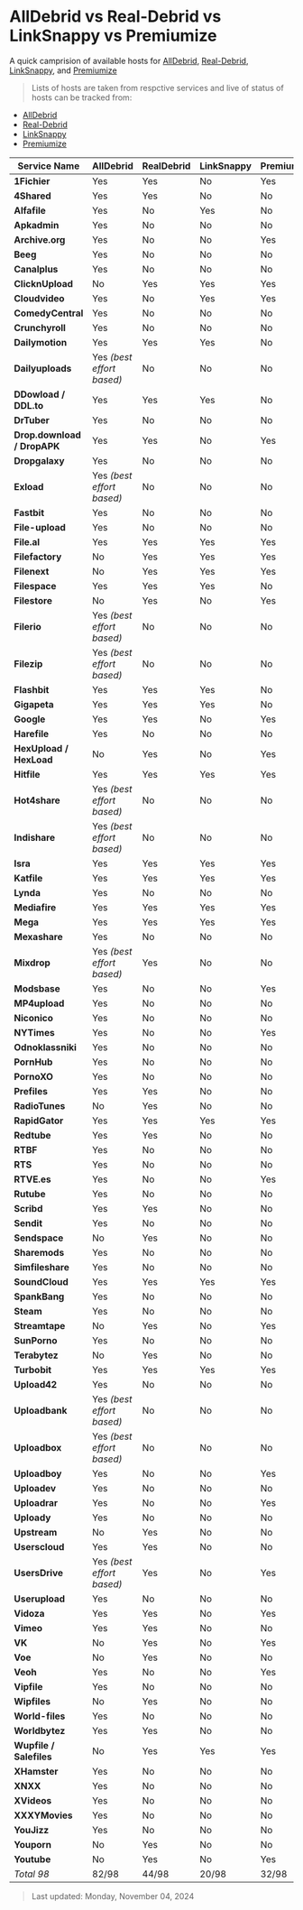 # AllDebrid vs Real-Debrid vs LinkSnappy vs Premiumize

A quick camprision of available hosts for [AllDebrid](https://alldebrid.com/), [Real-Debrid](https://real-debrid.com/), [LinkSnappy](https://linksnappy.com/myaccount/status), and [Premiumize](https://www.premiumize.me/services)

> Lists of hosts are taken from respctive services and live of status of hosts can be tracked from:

- [AllDebrid](https://alldebrid.com/status/) 
- [Real-Debrid](https://real-debrid.com/compare)
- [LinkSnappy](https://linksnappy.com/myaccount/status)
- [Premiumize](https://www.premiumize.me/services)

| **Service Name**                                | **AllDebrid**                          | **RealDebrid** | **LinkSnappy** | **Premiumize** |
|-------------------------------------------------|----------------------------------------|----------------|----------------|----------------|
| **1Fichier**                                    | Yes                                    | Yes            |No              |Yes             |
| **4Shared**                                     | Yes                                    | Yes            |No              |No              |
| **Alfafile**                                    | Yes                                    | No             |Yes             |No              |
| **Apkadmin**                                    | Yes                                    | No             |No              |No              |
| **Archive.org**                                 | Yes                                    | No             |No              |Yes             |
| **Beeg**                                        | Yes                                    | No             |No              |No              |
| **Canalplus**                                   | Yes                                    | No             |No              |No              |
| **ClicknUpload**                                | No                                     | Yes            |Yes             |Yes             |
| **Cloudvideo**                                  | Yes                                    | No             |Yes             |Yes             |
| **ComedyCentral**                               | Yes                                    | No             |No              |No              |
| **Crunchyroll**                                 | Yes                                    | No             |No              |No              |
| **Dailymotion**                                 | Yes                                    | Yes            |Yes             |No              |
| **Dailyuploads**                                | Yes *(best effort based)*              | No             |No              |No              |
| **DDowload / DDL.to**                           | Yes                                    | Yes            |Yes             |No              |
| **DrTuber**                                     | Yes                                    | No             |No              |No              |
| **Drop.download / DropAPK**                     | Yes                                    | Yes            |No              |Yes             |
| **Dropgalaxy**                                  | Yes                                    | No             |No              |No              |
| **Exload**                                      | Yes *(best effort based)*              | No             |No              |No              |
| **Fastbit**                                     | Yes                                    | No             |No              |No              |
| **File-upload**                                 | Yes                                    | No             |No              |No              |
| **File.al**                                     | Yes                                    | Yes            |Yes             |Yes             |  
| **Filefactory**                                 | No                                     | Yes            |Yes             |Yes             |
| **Filenext**                                    | No                                     | Yes            |Yes             |Yes             |
| **Filespace**                                   | Yes                                    | Yes            |Yes             |No              |
| **Filestore**                                   | No                                     | Yes            |No              |Yes             |
| **Filerio**                                     | Yes *(best effort based)*              | No             |No              |No              |
| **Filezip**                                     | Yes *(best effort based)*              | No             |No              |No              |
| **Flashbit**                                    | Yes                                    | Yes            |Yes             |No              |
| **Gigapeta**                                    | Yes                                    | Yes            |Yes             |No              |
| **Google**                                      | Yes                                    | Yes            |No              |Yes             |
| **Harefile**                                    | Yes                                    | No             |No              |No              |
| **HexUpload / HexLoad**                         | No                                     | Yes            |No              |Yes             |
| **Hitfile**                                     | Yes                                    | Yes            |Yes             |Yes             |
| **Hot4share**                                   | Yes *(best effort based)*              | No             |No              |No              |
| **Indishare**                                   | Yes *(best effort based)*              | No             |No              |No              |
| **Isra**                                        | Yes                                    | Yes            |Yes             |Yes             |
| **Katfile**                                     | Yes                                    | Yes            |Yes             |Yes             |
| **Lynda**                                       | Yes                                    | No             |No              |No              |
| **Mediafire**                                   | Yes                                    | Yes            |Yes             |Yes             |
| **Mega**                                        | Yes                                    | Yes            |Yes             |Yes             |
| **Mexashare**                                   | Yes                                    | No             |No              |No              |
| **Mixdrop**                                     | Yes *(best effort based)*              | Yes            |No              |No              |
| **Modsbase**                                    | Yes                                    | No             |No              |Yes             |
| **MP4upload**                                   | Yes                                    | No             |No              |No              |
| **Niconico**                                    | Yes                                    | No             |No              |No              |
| **NYTimes**                                     | Yes                                    | No             |No              |Yes             |
| **Odnoklassniki**                               | Yes                                    | No             |No              |No              |
| **PornHub**                                     | Yes                                    | No             |No              |No              |
| **PornoXO**                                     | Yes                                    | No             |No              |No              |
| **Prefiles**                                    | Yes                                    | Yes            |No              |No              |
| **RadioTunes**                                  | No                                     | Yes            |No              |No              |
| **RapidGator**                                  | Yes                                    | Yes            |Yes             |Yes             |
| **Redtube**                                     | Yes                                    | Yes            |No              |No              |
| **RTBF**                                        | Yes                                    | No             |No              |No              |
| **RTS**                                         | Yes                                    | No             |No              |No              |
| **RTVE.es**                                     | Yes                                    | No             |No              |Yes             |
| **Rutube**                                      | Yes                                    | No             |No              |No              |
| **Scribd**                                      | Yes                                    | Yes            |No              |No              |
| **Sendit**                                      | Yes                                    | No             |No              |No              |
| **Sendspace**                                   | No                                     | Yes            |No              |No              |
| **Sharemods**                                   | Yes                                    | No             |No              |No              |
| **Simfileshare**                                | Yes                                    | No             |No              |No              |
| **SoundCloud**                                  | Yes                                    | Yes            |Yes             |Yes             |
| **SpankBang**                                   | Yes                                    | No             |No              |No              |
| **Steam**                                       | Yes                                    | No             |No              |No              |
| **Streamtape**                                  | No                                     | Yes            |No              |Yes             |
| **SunPorno**                                    | Yes                                    | No             |No              |No              |
| **Terabytez**                                   | No                                     | Yes            |No              |No              |
| **Turbobit**                                    | Yes                                    | Yes            |Yes             |Yes             |
| **Upload42**                                    | Yes                                    | No             |No              |No              |
| **Uploadbank**                                  | Yes *(best effort based)*              | No             |No              |No              |
| **Uploadbox**                                   | Yes *(best effort based)*              | No             |No              |No              |
| **Uploadboy**                                   | Yes                                    | No             |No              |Yes             |
| **Uploadev**                                    | Yes                                    | No             |No              |No              |
| **Uploadrar**                                   | Yes                                    | No             |No              |Yes             |
| **Uploady**                                     | Yes                                    | No             |No              |No              |
| **Upstream**                                    | No                                     | Yes            |No              |No              |
| **Userscloud**                                  | Yes                                    | Yes            |No              |No              |
| **UsersDrive**                                  | Yes *(best effort based)*              | Yes            |No              |Yes             |
| **Userupload**                                  | Yes                                    | No             |No              |No              |
| **Vidoza**                                      | Yes                                    | Yes            |No              |Yes             |
| **Vimeo**                                       | Yes                                    | Yes            |No              |No              |
| **VK**                                          | No                                     | Yes            |No              |Yes             |
| **Voe**                                         | No                                     | Yes            |No              |No              |
| **Veoh**                                        | Yes                                    | No             |No              |Yes             |
| **Vipfile**                                     | Yes                                    | No             |No              |No              |
| **Wipfiles**                                    | No                                     | Yes            |No              |No              |
| **World-files**                                 | Yes                                    | No             |No              |No              |
| **Worldbytez**                                  | Yes                                    | Yes            |No              |No              |
| **Wupfile / Salefiles**                         | No                                     | Yes            |Yes             |Yes             |
| **XHamster**                                    | Yes                                    | No             |No              |No              |
| **XNXX**                                        | Yes                                    | No             |No              |No              |
| **XVideos**                                     | Yes                                    | No             |No              |No              |
| **XXXYMovies**                                  | Yes                                    | No             |No              |No              |
| **YouJizz**                                     | Yes                                    | No             |No              |No              |
| **Youporn**                                     | No                                     | Yes            |No              |No              |
| **Youtube**                                     | No                                     | Yes            |No              |Yes             |
| *Total 98*                                      |82/98                                   |44/98           |20/98           |32/98           |

> Last updated: Monday, November 04, 2024
